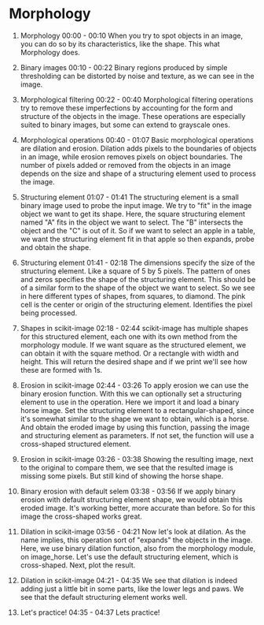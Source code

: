# Morphology

1. Morphology
00:00 - 00:10
When you try to spot objects in an image, you can do so by its characteristics, like the shape. This what Morphology does.

2. Binary images
00:10 - 00:22
Binary regions produced by simple thresholding can be distorted by noise and texture, as we can see in the image.

3. Morphological filtering
00:22 - 00:40
Morphological filtering operations try to remove these imperfections by accounting for the form and structure of the objects in the image. These operations are especially suited to binary images, but some can extend to grayscale ones.

4. Morphological operations
00:40 - 01:07
Basic morphological operations are dilation and erosion. Dilation adds pixels to the boundaries of objects in an image, while erosion removes pixels on object boundaries. The number of pixels added or removed from the objects in an image depends on the size and shape of a structuring element used to process the image.

5. Structuring element
01:07 - 01:41
The structuring element is a small binary image used to probe the input image. We try to "fit" in the image object we want to get its shape. Here, the square structuring element named "A" fits in the object we want to select. The "B" intersects the object and the "C" is out of it. So if we want to select an apple in a table, we want the structuring element fit in that apple so then expands, probe and obtain the shape.

6. Structuring element
01:41 - 02:18
The dimensions specify the size of the structuring element. Like a square of 5 by 5 pixels. The pattern of ones and zeros specifies the shape of the structuring element. This should be of a similar form to the shape of the object we want to select. So we see in here different types of shapes, from squares, to diamond. The pink cell is the center or origin of the structuring element. Identifies the pixel being processed.

7. Shapes in scikit-image
02:18 - 02:44
scikit-image has multiple shapes for this structured element, each one with its own method from the morphology module. If we want square as the structured element, we can obtain it with the square method. Or a rectangle with width and height. This will return the desired shape and if we print we'll see how these are formed with 1s.

8. Erosion in scikit-image
02:44 - 03:26
To apply erosion we can use the binary erosion function. With this we can optionally set a structuring element to use in the operation. Here we import it and load a binary horse image. Set the structuring element to a rectangular-shaped, since it's somewhat similar to the shape we want to obtain, which is a horse. And obtain the eroded image by using this function, passing the image and structuring element as parameters. If not set, the function will use a cross-shaped structured element.

9. Erosion in scikit-image
03:26 - 03:38
Showing the resulting image, next to the original to compare them, we see that the resulted image is missing some pixels. But still kind of showing the horse shape.

10. Binary erosion with default selem
03:38 - 03:56
If we apply binary erosion with default structuring element shape, we would obtain this eroded image. It's working better, more accurate than before. So for this image the cross-shaped works great.

11. Dilation in scikit-image
03:56 - 04:21
Now let's look at dilation. As the name implies, this operation sort of "expands" the objects in the image. Here, we use binary dilation function, also from the morphology module, on image_horse. Let's use the default structuring element, which is cross-shaped. Next, plot the result.

12. Dilation in scikit-image
04:21 - 04:35
We see that dilation is indeed adding just a little bit in some parts, like the lower legs and paws. We see that the default structuring element works well.

13. Let's practice!
04:35 - 04:37
Lets practice!